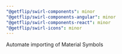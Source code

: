 ```yaml
---
"@getflip/swirl-components": minor
"@getflip/swirl-components-angular": minor
"@getflip/swirl-components-react": minor
"@getflip/swirl-icons": minor
---
```


Automate importing of Material Symbols
